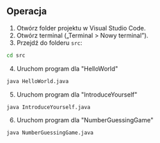 ## Operacja

1. Otwórz folder projektu w Visual Studio Code.
2. Otwórz terminal („Terminal > Nowy terminal”).
3. Przejdź do folderu `src`:
 ```sh
 cd src
 ```
4. Uruchom program dla "HelloWorld"
 ```sh
 java HelloWorld.java
 ```
5. Uruchom program dla "IntroduceYourself"
 ```sh
 java IntroduceYourself.java
 ```
6. Uruchom program dla "NumberGuessingGame"
 ```sh
 java NumberGuessingGame.java
 ```